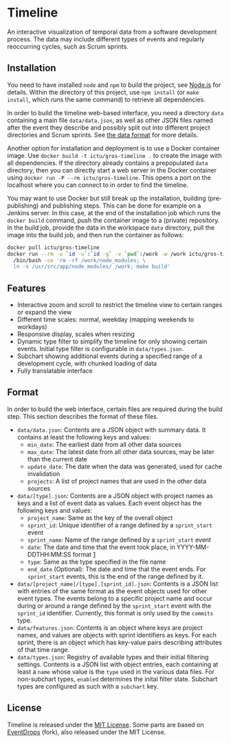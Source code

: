 Timeline
========

An interactive visualization of temporal data from a software development 
process. The data may include different types of events and regularly 
reoccurring cycles, such as Scrum sprints.

## Installation

You need to have installed `node` and `npm` to build the project, see 
[Node.js](https://nodejs.org/) for details. Within the directory of this 
project, use `npm install` (or `make install`, which runs the same command) to 
retrieve all dependencies.

In order to build the timeline web-based interface, you need a directory `data` 
containing a main file `data/data.json`, as well as other JSON files named 
after the event they describe and possibly split out into different project 
directories and Scrum sprints. See [the data format](#format) for more details.

Another option for installation and deployment is to use a Docker container 
image. Use `docker build -t ictu/gros-timeline .` to create the image with all 
dependencies. If the directory already contains a prepopulated `data` 
directory, then you can directly start a web server in the Docker container 
using `docker run -P --rm ictu/gros-timeline`. This opens a port on the 
localhost where you can connect to in order to find the timeline.

You may want to use Docker but still break up the installation, building 
(pre-publishing) and publishing steps. This can be done for example on 
a Jenkins server. In this case, at the end of the installation job which runs 
the `docker build` command, push the container image to a (private) repository. 
In the build job, provide the data in the workspace `data` directory, pull the 
image into the build job, and then run the container as follows:

```sh
docker pull ictu/gros-timeline
docker run --rm -u `id -u`:`id -g` -v `pwd`:/work -w /work ictu/gros-timeline \
  /bin/bash -ce 'rm -rf /work/node_modules; \
  ln -s /usr/src/app/node_modules/ /work; make build'
```

## Features

- Interactive zoom and scroll to restrict the timeline view to certain ranges 
  or expand the view
- Different time scales: normal, weekday (mapping weekends to workdays)
- Responsive display, scales when resizing
- Dynamic type filter to simplify the timeline for only showing certain events. 
  Initial type filter is configurable in `data/types.json`.
- Subchart showing additional events during a specified range of a development 
  cycle, with chunked loading of data
- Fully translatable interface

## Format

In order to build the web interface, certain files are required during the 
build step. This section describes the format of these files.

- `data/data.json`: Contents are a JSON object with summary data. It contains 
  at least the following keys and values:
  - `min_date`: The earliest date from all other data sources
  - `max_date`: The latest date from all other data sources, may be later than 
    the current date
  - `update_date`: The date when the data was generated, used for cache 
    invalidation
  - `projects`: A list of project names that are used in the other data sources
- `data/[type].json`: Contents are a JSON object with project names as keys and 
  a list of event data as values. Each event object has the following keys and 
  values:
  - `project_name`: Same as the key of the overall object
  - `sprint_id`: Unique identifier of a range defined by a `sprint_start` event
  - `sprint_name`: Name of the range defined by a `sprint_start` event
  - `date`: The date and time that the event took place, in YYYY-MM-DDTHH:MM:SS
    format [1](http://www.ecma-international.org/ecma-262/5.1/#sec-15.9.1.15)
  - `type`: Same as the type specified in the file name
  - `end_date` (Optional): The date and time that the event ends. For 
    `sprint_start` events, this is the end of the range defined by it.
- `data/[project_name]/[type].[sprint_id].json`: Contents is a JSON list with 
  entries of the same format as the event objects used for other event types. 
  The events belong to a specific project name and occur during or around 
  a range defined by the `sprint_start` event with the `sprint_id` identifier. 
  Currently, this format is only used by the `commits` type.
- `data/features.json`: Contents is an object where keys are project names, and
  values are objects with sprint identifiers as keys. For each sprint, there is
  an object which has key-value pairs describing attributes of that time range.
- `data/types.json`: Registry of available types and their initial filtering 
  settings. Contents is a JSON list with object entries, each containing at 
  least a `name` whose value is the `type` used in the various data files.
  For non-subchart types, `enabled` determines the inital filter state. 
  Subchart types are configured as such with a `subchart` key.

## License

Timeline is released under the [MIT 
License](https://opensource.org/licenses/MIT). Some parts are based on 
[EventDrops](https://github.com/lhelwerd/EventDrops) (fork), also released 
under the MIT License.
